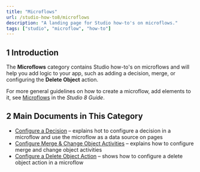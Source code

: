 ```yaml
---
title: "Microflows"
url: /studio-how-to8/microflows
description: "A landing page for Studio how-to's on microflows."
tags: ["studio", "microflow", "how-to"]
---
```


## 1 Introduction 

The **Microflows** category contains Studio how-to's on microflows and will help you add logic to your app, such as adding a decision, merge, or configuring the **Delete Object** action. 

For more general guidelines on how to create a microflow, add elements to it, see [Microflows](/studio8/microflows) in the *Studio 8 Guide*.

## 2 Main Documents in This Category

* [Configure a Decision](microflows-how-to-configure-decision) – explains hot to configure a decision in a microflow and use the microflow as a data source on pages
* [Configure Merge & Change Object Activities](microflows-how-to-merge-and-change-object) – explains how to configure merge and change object activities
* [Configure a Delete Object Action](microflows-how-to-configure-delete-object) – shows how to configure a delete object action in a microflow

